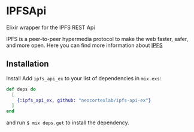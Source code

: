 # IPFSApi

Elixir wrapper for the IPFS REST Api

IPFS is a peer-to-peer hypermedia protocol to make the web faster, safer, and more open.
Here you can find more information about [IPFS](https://ipfs.io/)

## Installation
Install
Add `ipfs_api_ex` to your list of dependencies in `mix.exs`:

```elixir
def deps do
  [
    {:ipfs_api_ex, github: "neocortexlab/ipfs-api-ex"}
  ]
end
```

and run `$ mix deps.get` to install the dependency.
